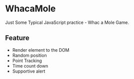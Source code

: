 # WhacaMole
Just Some Typical JavaScript practice - Whac a Mole Game.

## Feature
<ul>
  <li>Render element to the DOM</li>
  <li>Random position</li>
  <li>Point Tracking</li>
  <li>Time count down</li>
  <li>Supportive alert</li>
 </ul>
